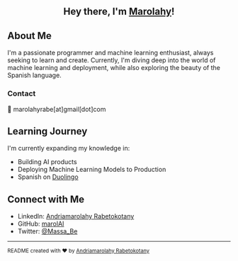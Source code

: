 <div align="center">

<!-- Your introduction -->
## Hey there, I'm [Marolahy](https://marolai.github.io/)!

</div>


## About Me

I'm a passionate programmer and machine learning enthusiast, always seeking to learn and create. Currently, I'm diving deep into the world of machine learning and deployment, while also exploring the beauty of the Spanish language.

### Contact

📧 marolahyrabe[at]gmail[dot]com

## Learning Journey

I'm currently expanding my knowledge in:

- Building AI products
- Deploying Machine Learning Models to Production
- Spanish on [Duolingo](https://www.duolingo.com/profile/Maro8132)


## Connect with Me

- LinkedIn: [Andriamarolahy Rabetokotany](https://www.linkedin.com/in/andriamarolahy-rabetokotany-a84986143/)
- GitHub: [marolAI](https://github.com/marolAI)
- Twitter: [@Massa_Be](https://twitter.com/Massa_Be)

---


<sub>README created with ❤️ by [Andriamarolahy Rabetokotany](https://marolai.github.io/)</sub>
